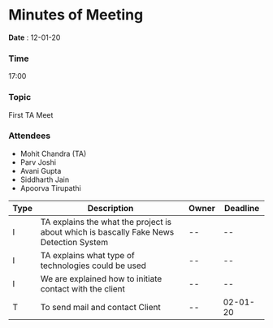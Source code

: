 # Minutes of Meeting

 
**Date** : 12-01-20
### **Time** 
 17:00
### **Topic**
 First TA Meet
### **Attendees**
* Mohit Chandra (TA)
* Parv Joshi
* Avani Gupta
* Siddharth Jain
* Apoorva Tirupathi

Type | Description | Owner | Deadline
---- | ---- | -|--
I | TA explains the what the project is about which is bascally Fake News Detection System |--|--| 
I | TA explains what type of technologies could be used|--|--| 
I | We are explained how to initiate contact with the client|--|-- |
T | To send mail and contact Client|--|02-01-20|